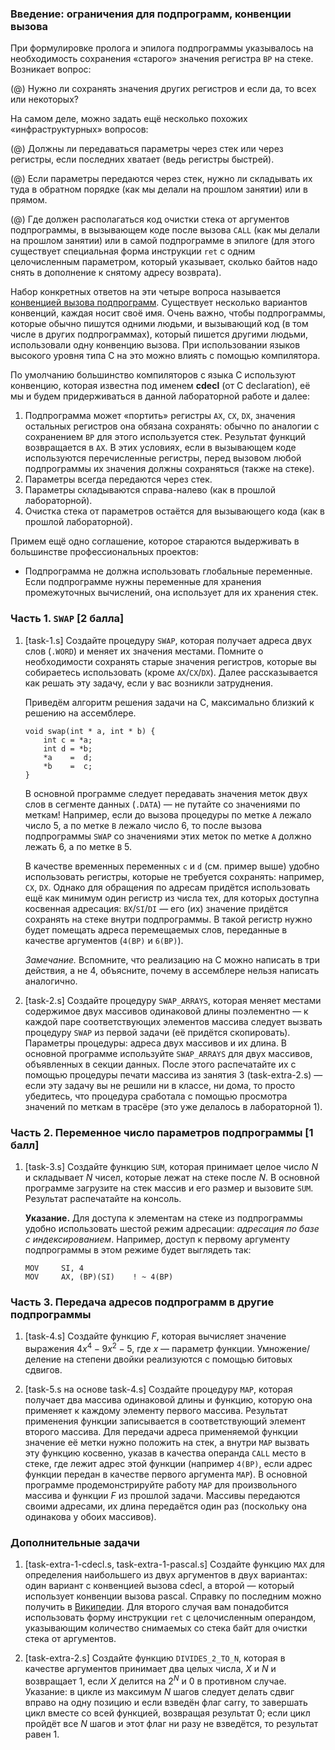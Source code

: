 [//]: <> ( assignment id: 12781 )

### Введение: ограничения для подпрограмм, конвенции вызова

При формулировке пролога и эпилога подпрограммы указывалось на необходимость сохранения «старого» значения регистра `BP` на стеке. Возникает вопрос:

(@)  Нужно ли сохранять значения других регистров и если да, то всех или некоторых?

На самом деле, можно задать ещё несколько похожих «инфраструктурных» вопросов:

(@) Должны ли передаваться параметры через стек или через регистры, если последних хватает (ведь регистры быстрей).

(@)  Если параметры передаются через стек, нужно ли складывать их туда в обратном порядке (как мы делали на прошлом занятии) или в прямом.

(@)  Где должен располагаться код очистки стека от аргументов подпрограммы, в вызывающем коде после вызова `CALL` (как мы делали на прошлом занятии) или в самой подпрограмме в эпилоге (для этого существует специальная форма инструкции `ret` с одним целочисленным параметром, который указывает, сколько байтов надо снять в дополнение к снятому адресу возврата).

Набор конкретных ответов на эти четыре вопроса называется [конвенцией вызова подпрограмм](http://ru.wikipedia.org/wiki/%D0%A1%D0%BE%D0%B3%D0%BB%D0%B0%D1%88%D0%B5%D0%BD%D0%B8%D0%B5_%D0%BE_%D0%B2%D1%8B%D0%B7%D0%BE%D0%B2%D0%B5). Существует несколько вариантов конвенций, каждая носит своё имя. Очень важно, чтобы подпрограммы, которые обычно пишутся одними людьми, и вызывающий код (в том числе в других подпрограммах), который пишется другими людьми, использовали одну конвенцию вызова. При использовании языков высокого уровня типа C на это можно влиять с помощью компилятора.

По умолчанию большинство компиляторов с языка C используют конвенцию, которая известна под именем **cdecl** (от C declaration), её мы и будем придерживаться в данной лабораторной работе и далее:

1.  Подпрограмма может «портить» регистры `AX`, `CX`, `DX`, значения остальных регистров она обязана сохранять: обычно по аналогии с сохранением `BP` для этого используется стек. Результат функций возвращается в `AX`. В этих условиях, если в вызывающем коде используются перечисленные регистры, перед вызовом любой подпрограммы их значения должны сохраняться (также на стеке).
2.  Параметры всегда передаются через стек.
3.  Параметры складываются справа-налево (как в прошлой лабораторной).
4.  Очистка стека от параметров остаётся для вызывающего кода (как в прошлой лабораторной).

Примем ещё одно соглашение, которое стараются выдерживать в большинстве профессиональных проектов:

* Подпрограмма не должна использовать глобальные переменные. Если подпрограмме нужны переменные для хранения промежуточных вычислений, она использует для их хранения стек.

### Часть 1. `SWAP` [2 балла]

1.  [task-1.s] Создайте процедуру `SWAP`, которая получает адреса двух слов (`.WORD`) и меняет их значения местами. Помните о необходимости сохранять старые значения регистров, которые вы собираетесь использовать (кроме `AX`/`CX`/`DX`). Далее рассказывается как решать эту задачу, если у вас возникли затруднения.

    Приведём алгоритм решения задачи на C, максимально близкий к решению на ассемблере.

        void swap(int * a, int * b) {
            int c = *a;
            int d = *b;
            *a    =  d;
            *b    =  c;
        }

    В основной программе следует передавать значения меток двух слов в сегменте данных (`.DATA`) — не путайте со значениями по меткам! Например, если до вызова процедуры по метке `A` лежало число 5, а по метке `B` лежало число 6, то после вызова подпрограммы `SWAP` со значениями этих меток по метке `A` должно лежать 6, а по метке `B` 5.

    В качестве временных переменных `c` и `d` (см. пример выше) удобно использовать регистры, которые не требуется сохранять: например, `CX`, `DX`. Однако для обращения по адресам придётся использовать ещё как минимум один регистр из числа тех, для которых доступна косвенная адресация: `BX`/`SI`/`DI` — его (их) значение придётся сохранять на стеке внутри подпрограммы. В такой регистр нужно будет помещать адреса перемещаемых слов, переданные в качестве аргументов (`4(BP)` и `6(BP)`).
    
    *Замечание.* Вспомните, что реализацию на C можно написать в три действия, а не 4, объясните, почему в ассемблере нельзя написать аналогично.

2.  [task-2.s] Создайте процедуру `SWAP_ARRAYS`, которая меняет местами содержимое двух массивов одинаковой длины поэлементно — к каждой паре соответствующих элементов массива следует вызвать процедуру `SWAP` из первой задачи (её придётся скопировать). Параметры процедуры: адреса двух массивов и их длина. В основной программе используйте `SWAP_ARRAYS` для двух массивов, объявленных в секции данных. После этого распечатайте их с помощью процедуры печати массива из занятия 3 (task-extra-2.s) — если эту задачу вы не решили ни в классе, ни дома, то просто убедитесь, что процедура сработала с помощью просмотра значений по меткам в трасёре (это уже делалось в лабораторной 1).

### Часть 2. Переменное число параметров подпрограммы [1 балл]

1.  [task-3.s] Создайте функцию `SUM`, которая принимает целое число _N_ и складывает _N_ чисел, которые лежат на стеке после _N_. В основной программе загрузите на стек массив и его размер и вызовите `SUM`. Результат распечатайте на консоль.

    **Указание.** Для доступа к элементам на стеке из подпрограммы удобно использовать шестой режим адресации: _адресация по базе с индексированием_. Например, доступ к первому аргументу подпрограммы в этом режиме будет выглядеть так:
    
        MOV     SI, 4
        MOV     AX, (BP)(SI)    ! ~ 4(BP)

### Часть 3. Передача адресов подпрограмм в другие подпрограммы

1.  [task-4.s] Создайте функцию _F_, которая вычисляет значение выражения $4x^4 - 9x^2-5$, где _x_ — параметр функции. Умножение/деление на степени двойки реализуются с помощью битовых сдвигов.

2.  [task-5.s на основе task-4.s] Создайте процедуру `MAP`, которая получает два массива одинаковой длины и функцию, которую она применяет к каждому элементу первого массива. Результат применения функции записывается в соответствующий элемент второго массива. Для передачи адреса применяемой функции значение её метки нужно положить на стек, а внутри `MAP` вызвать эту функцию косвенно, указав в качества операнда `CALL` место в стеке, где лежит адрес этой функции (например `4(BP)`, если адрес функции передан в качестве первого аргумента `MAP`). В основной программе продемонстрируйте работу `MAP` для произвольного массива и функции _F_ из прошлой задачи. Массивы передаются своими адресами, их длина передаётся один раз (поскольку она одинакова у обоих массивов).

### Дополнительные задачи

1.  [task-extra-1-cdecl.s, task-extra-1-pascal.s] Создайте функцию `MAX` для определения наибольшего из двух аргументов в двух вариантах: один вариант с конвенцией вызова cdecl, а второй — который использует конвенции вызова pascal. Справку по последним можно получить в [Википедии](http://ru.wikipedia.org/wiki/%D0%A1%D0%BE%D0%B3%D0%BB%D0%B0%D1%88%D0%B5%D0%BD%D0%B8%D0%B5_%D0%BE_%D0%B2%D1%8B%D0%B7%D0%BE%D0%B2%D0%B5#pascal). Для второго случая вам понадобится использовать форму инструкции `ret` с целочисленным операндом, указывающим количество снимаемых со стека байт для очистки стека от аргументов.

2.  [task-extra-2.s] Создайте функцию `DIVIDES_2_TO_N`, которая в качестве аргументов принимает два целых числа, _X_ и _N_ и возвращает 1, если _X_ делится на 2<sup>_N_</sup> и 0 в противном случае. Указание: в цикле из максимум _N_ шагов следует делать сдвиг вправо на одну позицию и если взведён флаг carry, то завершать цикл вместе со всей функцией, возвращая результат 0; если цикл пройдёт все _N_ шагов и этот флаг ни разу не взведётся, то результат равен 1.
